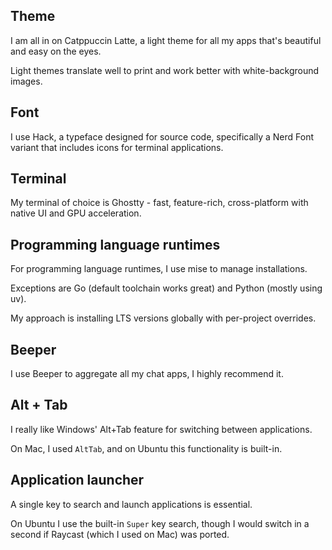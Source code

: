 ## Theme

I am all in on Catppuccin Latte, a light theme for all my apps that's beautiful and easy on the eyes.

Light themes translate well to print and work better with white-background images.

## Font

I use Hack, a typeface designed for source code, specifically a Nerd Font variant that includes icons for terminal applications.

## Terminal

My terminal of choice is Ghostty - fast, feature-rich, cross-platform with native UI and GPU acceleration.

## Programming language runtimes

For programming language runtimes, I use mise to manage installations.

Exceptions are Go (default toolchain works great) and Python (mostly using uv).

My approach is installing LTS versions globally with per-project overrides.

## Beeper

I use Beeper to aggregate all my chat apps, I highly recommend it.

## Alt + Tab

I really like Windows' Alt+Tab feature for switching between applications.

On Mac, I used `AltTab`, and on Ubuntu this functionality is built-in.

## Application launcher

A single key to search and launch applications is essential.

On Ubuntu I use the built-in
`Super` key search, though I would switch in a second if Raycast (which I used on Mac) was ported.

